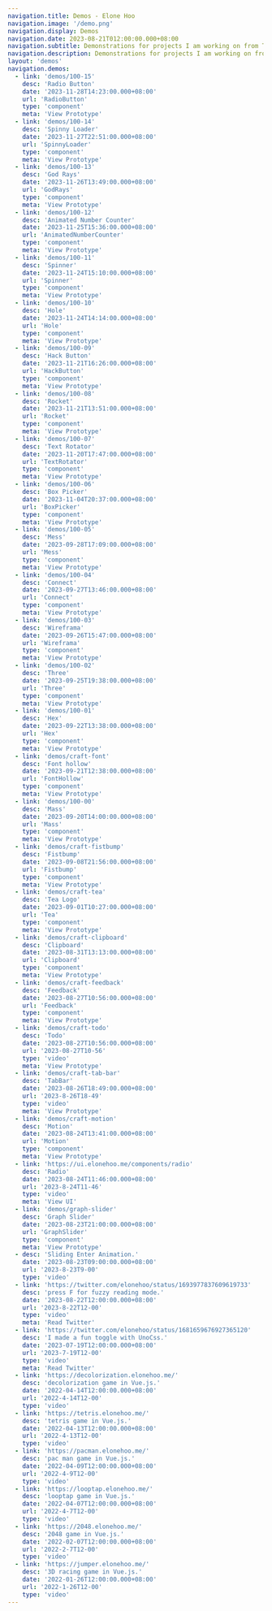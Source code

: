 ```yaml
---
navigation.title: Demos - Elone Hoo
navigation.image: '/demo.png'
navigation.display: Demos
navigation.date: 2023-08-21T012:00:00.000+08:00
navigation.subtitle: Demonstrations for projects I am working on from Tweets.
navigation.description: Demonstrations for projects I am working on from Tweets
layout: 'demos'
navigation.demos:
  - link: 'demos/100-15'
    desc: 'Radio Button'
    date: '2023-11-28T14:23:00.000+08:00'
    url: 'RadioButton'
    type: 'component'
    meta: 'View Prototype'
  - link: 'demos/100-14'
    desc: 'Spinny Loader'
    date: '2023-11-27T22:51:00.000+08:00'
    url: 'SpinnyLoader'
    type: 'component'
    meta: 'View Prototype'
  - link: 'demos/100-13'
    desc: 'God Rays'
    date: '2023-11-26T13:49:00.000+08:00'
    url: 'GodRays'
    type: 'component'
    meta: 'View Prototype'
  - link: 'demos/100-12'
    desc: 'Animated Number Counter'
    date: '2023-11-25T15:36:00.000+08:00'
    url: 'AnimatedNumberCounter'
    type: 'component'
    meta: 'View Prototype'
  - link: 'demos/100-11'
    desc: 'Spinner'
    date: '2023-11-24T15:10:00.000+08:00'
    url: 'Spinner'
    type: 'component'
    meta: 'View Prototype'
  - link: 'demos/100-10'
    desc: 'Hole'
    date: '2023-11-24T14:14:00.000+08:00'
    url: 'Hole'
    type: 'component'
    meta: 'View Prototype'
  - link: 'demos/100-09'
    desc: 'Hack Button'
    date: '2023-11-21T16:26:00.000+08:00'
    url: 'HackButton'
    type: 'component'
    meta: 'View Prototype'
  - link: 'demos/100-08'
    desc: 'Rocket'
    date: '2023-11-21T13:51:00.000+08:00'
    url: 'Rocket'
    type: 'component'
    meta: 'View Prototype'
  - link: 'demos/100-07'
    desc: 'Text Rotator'
    date: '2023-11-20T17:47:00.000+08:00'
    url: 'TextRotator'
    type: 'component'
    meta: 'View Prototype'
  - link: 'demos/100-06'
    desc: 'Box Picker'
    date: '2023-11-04T20:37:00.000+08:00'
    url: 'BoxPicker'
    type: 'component'
    meta: 'View Prototype'
  - link: 'demos/100-05'
    desc: 'Mess'
    date: '2023-09-28T17:09:00.000+08:00'
    url: 'Mess'
    type: 'component'
    meta: 'View Prototype'
  - link: 'demos/100-04'
    desc: 'Connect'
    date: '2023-09-27T13:46:00.000+08:00'
    url: 'Connect'
    type: 'component'
    meta: 'View Prototype'
  - link: 'demos/100-03'
    desc: 'Wireframa'
    date: '2023-09-26T15:47:00.000+08:00'
    url: 'Wireframa'
    type: 'component'
    meta: 'View Prototype'
  - link: 'demos/100-02'
    desc: 'Three'
    date: '2023-09-25T19:38:00.000+08:00'
    url: 'Three'
    type: 'component'
    meta: 'View Prototype'
  - link: 'demos/100-01'
    desc: 'Hex'
    date: '2023-09-22T13:38:00.000+08:00'
    url: 'Hex'
    type: 'component'
    meta: 'View Prototype'
  - link: 'demos/craft-font'
    desc: 'Font hollow'
    date: '2023-09-21T12:38:00.000+08:00'
    url: 'FontHollow'
    type: 'component'
    meta: 'View Prototype'
  - link: 'demos/100-00'
    desc: 'Mass'
    date: '2023-09-20T14:00:00.000+08:00'
    url: 'Mass'
    type: 'component'
    meta: 'View Prototype'
  - link: 'demos/craft-fistbump'
    desc: 'Fistbump'
    date: '2023-09-08T21:56:00.000+08:00'
    url: 'Fistbump'
    type: 'component'
    meta: 'View Prototype'
  - link: 'demos/craft-tea'
    desc: 'Tea Logo'
    date: '2023-09-01T10:27:00.000+08:00'
    url: 'Tea'
    type: 'component'
    meta: 'View Prototype'
  - link: 'demos/craft-clipboard'
    desc: 'Clipboard'
    date: '2023-08-31T13:13:00.000+08:00'
    url: 'Clipboard'
    type: 'component'
    meta: 'View Prototype'
  - link: 'demos/craft-feedback'
    desc: 'Feedback'
    date: '2023-08-27T10:56:00.000+08:00'
    url: 'Feedback'
    type: 'component'
    meta: 'View Prototype'
  - link: 'demos/craft-todo'
    desc: 'Todo'
    date: '2023-08-27T10:56:00.000+08:00'
    url: '2023-08-27T10-56'
    type: 'video'
    meta: 'View Prototype'
  - link: 'demos/craft-tab-bar'
    desc: 'TabBar'
    date: '2023-08-26T18:49:00.000+08:00'
    url: '2023-8-26T18-49'
    type: 'video'
    meta: 'View Prototype'
  - link: 'demos/craft-motion'
    desc: 'Motion'
    date: '2023-08-24T13:41:00.000+08:00'
    url: 'Motion'
    type: 'component'
    meta: 'View Prototype'
  - link: 'https://ui.elonehoo.me/components/radio'
    desc: 'Radio'
    date: '2023-08-24T11:46:00.000+08:00'
    url: '2023-8-24T11-46'
    type: 'video'
    meta: 'View UI'
  - link: 'demos/graph-slider'
    desc: 'Graph Slider'
    date: '2023-08-23T21:00:00.000+08:00'
    url: 'GraphSlider'
    type: 'component'
    meta: 'View Prototype'
  - desc: 'Sliding Enter Animation.'
    date: '2023-08-23T09:00:00.000+08:00'
    url: '2023-8-23T9-00'
    type: 'video'
  - link: 'https://twitter.com/elonehoo/status/1693977837609619733'
    desc: 'press F for fuzzy reading mode.'
    date: '2023-08-22T12:00:00.000+08:00'
    url: '2023-8-22T12-00'
    type: 'video'
    meta: 'Read Twitter'
  - link: 'https://twitter.com/elonehoo/status/1681659676927365120'
    desc: 'I made a fun toggle with UnoCss.'
    date: '2023-07-19T12:00:00.000+08:00'
    url: '2023-7-19T12-00'
    type: 'video'
    meta: 'Read Twitter'
  - link: 'https://decolorization.elonehoo.me/'
    desc: 'decolorization game in Vue.js.'
    date: '2022-04-14T12:00:00.000+08:00'
    url: '2022-4-14T12-00'
    type: 'video'
  - link: 'https://tetris.elonehoo.me/'
    desc: 'tetris game in Vue.js.'
    date: '2022-04-13T12:00:00.000+08:00'
    url: '2022-4-13T12-00'
    type: 'video'
  - link: 'https://pacman.elonehoo.me/'
    desc: 'pac man game in Vue.js.'
    date: '2022-04-09T12:00:00.000+08:00'
    url: '2022-4-9T12-00'
    type: 'video'
  - link: 'https://looptap.elonehoo.me/'
    desc: 'looptap game in Vue.js.'
    date: '2022-04-07T12:00:00.000+08:00'
    url: '2022-4-7T12-00'
    type: 'video'
  - link: 'https://2048.elonehoo.me/'
    desc: '2048 game in Vue.js.'
    date: '2022-02-07T12:00:00.000+08:00'
    url: '2022-2-7T12-00'
    type: 'video'
  - link: 'https://jumper.elonehoo.me/'
    desc: '3D racing game in Vue.js.'
    date: '2022-01-26T12:00:00.000+08:00'
    url: '2022-1-26T12-00'
    type: 'video'
---
```

